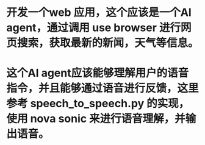 # 开发一个web 应用，这个应该是一个AI agent，通过调用 use browser 进行网页搜索，获取最新的新闻，天气等信息。
# 这个AI agent应该能够理解用户的语音指令，并且能够通过语音进行反馈，这里参考 speech_to_speech.py 的实现，使用 nova sonic 来进行语音理解，并输出语音。
# 